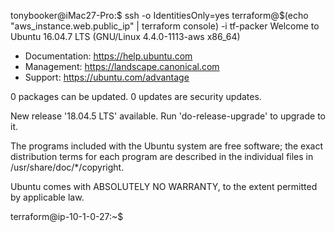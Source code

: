 
tonybooker@iMac27-Pro:$ ssh -o IdentitiesOnly=yes terraform@$(echo "aws_instance.web.public_ip" | terraform console) -i tf-packer
Welcome to Ubuntu 16.04.7 LTS (GNU/Linux 4.4.0-1113-aws x86_64)

 * Documentation:  https://help.ubuntu.com
 * Management:     https://landscape.canonical.com
 * Support:        https://ubuntu.com/advantage

0 packages can be updated.
0 updates are security updates.

New release '18.04.5 LTS' available.
Run 'do-release-upgrade' to upgrade to it.



The programs included with the Ubuntu system are free software;
the exact distribution terms for each program are described in the
individual files in /usr/share/doc/*/copyright.

Ubuntu comes with ABSOLUTELY NO WARRANTY, to the extent permitted by
applicable law.

terraform@ip-10-1-0-27:~$
